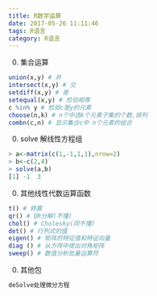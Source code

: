 ```yaml
---
title: R数学运算
date: 2017-05-26 11:11:46
tags: R语言
category: R语言
---
```


0. 集合运算
```R
union(x,y) # 并
intersect(x,y) # 交
setdiff(x,y) # 差
setequal(x,y) # 检验相等
c %in% y # 检验c是y的元素
choose(n,k) # n个中选k个元素子集的个数,排列
combn(c,n) # 显示集合c中 n个元素的组合
```

0. solve 解线性方程组
```R
> a<-matrix(c(1,-1,1,1),nrow=2)
> b<-c(2,4)
> solve(a,b)
[1] -1  3
```

0. 其他线性代数运算函数
```R
t() # 转置
qr() # QR分解(不懂)
chol() # Cholesky(同不懂)
det() # 行列式的值
eigen() # 矩阵的特征值和特征向量
diag () # 从方阵中提出对角矩阵
sweep() # 数值分析批量运算符
```

0. 其他包
```R
deSolve处理微分方程
```


